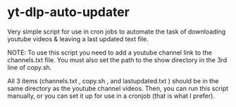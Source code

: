# yt-dlp-auto-updater
Very simple script for use in cron jobs to automate the task of downloading youtube videos &amp; leaving a last updated text file.

NOTE:
To use this script you need to add a youtube channel link to the channels.txt file. 
You must also set the path to the show directory in the 3rd line of copy.sh.

All 3 items (channels.txt , copy.sh , and lastupdated.txt ) should be in the same directory as the youtube channel videos.
Then, you can run this script manually, or you can set it up for use in a cronjob (that is what I prefer).
